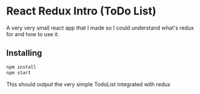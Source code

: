 # React Redux Intro (ToDo List)
A very very small react app that I made so I could understand what's redux for and how to use it.

## Installing
```bash
npm install
npm start
```

This should output the very simple TodoList integrated with redux

